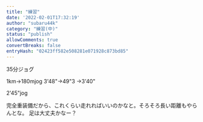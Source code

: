 ```yaml
---
title: "練習"
date: '2022-02-01T17:32:19'
author: "subaru44k"
category: "練習(中)"
status: "publish"
allowComments: true
convertBreaks: false
entryHash: "02423ff582e508281e071928c873bd85"
---
```

35分ジョグ

1km→180mjog
3'48"→49"3
→3'40"

2'45"jog

完全重装備だから、これくらい走れればいいのかなと。そろそろ長い距離もやらんとな。
足は大丈夫かなー？
